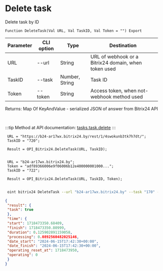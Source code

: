 ﻿---
sidebar_position: 5
---

# Delete task
 Delete task by ID



`Function DeleteTask(Val URL, Val TaskID, Val Token = "") Export`

 | Parameter | CLI option | Type | Destination |
 |-|-|-|-|
 | URL | --url | String | URL of webhook or a Bitrix24 domain, when token used |
 | TaskID | --task | Number, String | Task ID |
 | Token | --token | String | Access token, when not-webhook method used |

 
 Returns: Map Of KeyAndValue - serialized JSON of answer from Bitrix24 API

<br/>

:::tip
Method at API documentation: [tasks.task.delete](https://dev.1c-bitrix.ru/rest_help/tasks/task/tasks/tasks_task_delete.php)
:::
<br/>


```bsl title="Code example"
 URL = "https://b24-ar17wx.bitrix24.by/rest/1/4swokunb3tk7h7dt/";
 TaskID = "720";
 
 Result = OPI_Bitrix24.DeleteTask(URL, TaskID);
 
 
 URL = "b24-ar17wx.bitrix24.by";
 Token = "adf89366006e9f06006b12e400000001000...";
 TaskID = "722";
 
 Result = OPI_Bitrix24.DeleteTask(URL, TaskID, Token);
```
	


```sh title="CLI command example"
 
 oint bitrix24 DeleteTask --url "b24-ar17wx.bitrix24.by" --task "170" --token "b9df7366006e9f06006b12e400000001000..."

```

```json title="Result"
{
 "result": {
 "task": true
 },
 "time": {
 "start": 1718473350.68409,
 "finish": 1718473350.80999,
 "duration": 0.125902891159058,
 "processing": 0.0892560482025146,
 "date_start": "2024-06-15T17:42:30+00:00",
 "date_finish": "2024-06-15T17:42:30+00:00",
 "operating_reset_at": 1718473950,
 "operating": 0
 }
}
```
